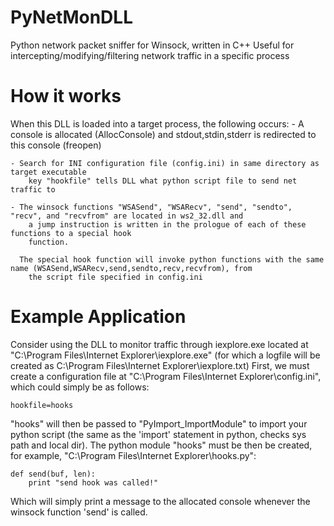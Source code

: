 PyNetMonDLL
===========

Python network packet sniffer for Winsock, written in C++
Useful for intercepting/modifying/filtering network traffic in a specific process

How it works
===========
When this DLL is loaded into a target process, the following occurs:
    - A console is allocated (AllocConsole) and stdout,stdin,stderr is redirected to this console (freopen)

    - Search for INI configuration file (config.ini) in same directory as target executable
        key "hookfile" tells DLL what python script file to send net traffic to

    - The winsock functions "WSASend", "WSARecv", "send", "sendto", "recv", and "recvfrom" are located in ws2_32.dll and
        a jump instruction is written in the prologue of each of these functions to a special hook
        function.

      The special hook function will invoke python functions with the same name (WSASend,WSARecv,send,sendto,recv,recvfrom), from
        the script file specified in config.ini
 
Example Application
===========

Consider using the DLL to monitor traffic through iexplore.exe located at "C:\Program Files\Internet Explorer\iexplore.exe" (for which a logfile will be created as C:\Program Files\Internet Explorer\iexplore.txt)
First, we must create a configuration file at "C:\Program Files\Internet Explorer\config.ini", which could simply be as follows:

    hookfile=hooks

"hooks" will then be passed to "PyImport_ImportModule" to import your python script (the same as the 'import' statement in python, checks sys path and local dir).
The python module "hooks" must be then be created, for example, "C:\Program Files\Internet Explorer\hooks.py":

    def send(buf, len):
        print "send hook was called!"

Which will simply print a message to the allocated console whenever the winsock function 'send' is called.
